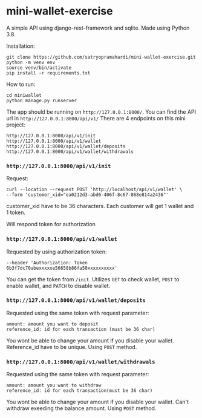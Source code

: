 # mini-wallet-exercise

A simple API using django-rest-framework and sqlite. Made using Python 3.8.

Installation:

```
git clone https://github.com/satryopramahardi/mini-wallet-exercise.git
python -m venv env
source venv/bin/activate
pip install -r requirements.txt
```

How to run:
```
cd miniwallet
python manage.py runserver
```

The app should be running on `http://127.0.0.1:8000/`. You can find the API url in `http://127.0.0.1:8000/api/v1/`
There are 4 endpoints on this mini project:
```
http://127.0.0.1:8000/api/v1/init
http://127.0.0.1:8000/api/v1/wallet
http://127.0.0.1:8000/api/v1/wallet/deposits
http://127.0.0.1:8000/api/v1/wallet/withdrawals
```

### `http://127.0.0.1:8000/api/v1/init`
Request:
```
curl --location --request POST 'http://localhost/api/v1/wallet' \
--form 'customer_xid="ea0212d3-abd6-406f-8c67-868e814a2436"'
```
customer_xid have to be 36 characters. Each customer will get 1 wallet and 1 token.

Will respond token for authorization

### `http://127.0.0.1:8000/api/v1/wallet`
Requested by using authorization token:
```
--header 'Authorization: Token 6b3f7dc70abexxxxxe56658b86fa50xxxxxxxxxx'
```
You can get the token from `/init`. Utilizes `GET` to check wallet, `POST` to enable wallet, and `PATCH` to disable wallet.

### `http://127.0.0.1:8000/api/v1/wallet/deposits`
Requested using the same token with request parameter:
```
amount: amount you want to deposit
reference_id: id for each transaction (must be 36 char)
```
You wont be able to change your amount if you disable your wallet. Reference_id have to be unique. Using `POST` method.

### `http://127.0.0.1:8000/api/v1/wallet/withdrawals`
Requested using the same token with request parameter:
```
amount: amount you want to withdraw
reference_id: id for each transaction(must be 36 char)
```
You wont be able to change your amount if you disable your wallet. Can't withdraw exeeding the balance amount. Using `POST` method.
